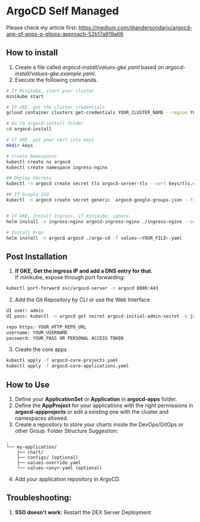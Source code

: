# ArgoCD Self Managed

Please check my article first: https://medium.com/@andersondario/argocd-app-of-apps-a-gitops-approach-52b17a919a66

## How to install 
1. Create a file called *argocd-install/values-gke.yaml* based on *argocd-install/values-gke.example.yaml*.
2. Execute the following commands.
```sh
# If Minikube, start your cluster
minikube start

# If GKE, get the cluster credentials
gcloud container clusters get-credentials YOUR_CLUSTER_NAME --region YOUR_CLUSTER_REGION --project YOUR_GCP_PROJECT_ID

# Go to argocd-install folder
cd argocd-install

# If GKE, put your cert into keys
mkdir keys

# Create Namespaces
kubectl create ns argocd
kubectl create namespace ingress-nginx

## Deploy Secrets
kubectl -n argocd create secret tls argocd-server-tls --cert keys/tls.crt --key keys/tls.key

## If Google SSO
kubectl -n argocd create secret generic  argocd-google-groups-json --from-file=keys/googleAuth.json


# If GKE, Install Ingress, if minikube, ignore.
helm install -n ingress-nginx argocd-ingress-nginx ./ingress-nginx --set "controller.extraArgs.enable-ssl-passthrough=" --set controller.admissionWebhooks.enabled=false

# Install Argo
helm install -n argocd argocd ./argo-cd -f values-<YOUR_FILE>.yaml 
```

## Post Installation
1. **If GKE, Get the ingress IP and add a DNS entry for that**. <br>
If minikube, expose through port forwarding:
```sh
kubectl port-forward svc/argocd-server -n argocd 8080:443
```

2. Add the Git Repository by CLI or use the Web Interface 
```sh
UI user: admin
UI pass: kubectl -n argocd get secret argocd-initial-admin-secret -o jsonpath="{.data.password}" | base64 -d

repo https: YOUR_HTTP_REPO_URL
username: YOUR_USERNAME
password: YOUR_PASS OR PERSONAL ACCESS TOKEN
```

3. Create the core apps
```sh
kubectl apply -f argocd-core-projects.yaml
kubectl apply -f argocd-core-applications.yaml
```

## How to Use
1. Define your **ApplicationSet** or **Application** in **argocd-apps** folder.
2. Define the **AppProject** for your applications with the right permissions in **argocd-appprojects** or edit a existing one with the cluster and namespaces allowed.
3. Create a repository to store your charts inside the DevOps/GitOps or other Group. Folder Structure Suggestion:

```
.
└── my-application/
    ├── chart/
    ├── configs/ (optional)
    ├── values-override.yaml
    └── values-<any>.yaml (optional)
```
4. Add your application repository in ArgoCD.

## Troubleshooting: 
1. **SSO doesn't work:** Restart the DEX Server Deployment
